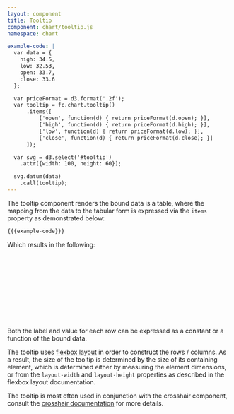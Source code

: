 ```yaml
---
layout: component
title: Tooltip
component: chart/tooltip.js
namespace: chart

example-code: |
  var data = {
    high: 34.5,
    low: 32.53,
    open: 33.7,
    close: 33.6
  };

  var priceFormat = d3.format('.2f');
  var tooltip = fc.chart.tooltip()
      .items([
          ['open', function(d) { return priceFormat(d.open); }],
          ['high', function(d) { return priceFormat(d.high); }],
          ['low', function(d) { return priceFormat(d.low); }],
          ['close', function(d) { return priceFormat(d.close); }]
      ]);

  var svg = d3.select('#tooltip')
    .attr({width: 100, height: 60});

  svg.datum(data)
    .call(tooltip);
---
```


The tooltip component renders the bound data is a table, where the mapping from the data to the tabular form is expressed via the `items` property as demonstrated below:

```js
{{{example-code}}}
```

Which results in the following:

<svg id="tooltip"> </svg>
<script type="text/javascript">
(function() {
  {{{example-code}}}
}());
</script>

Both the label and value for each row can be expressed as a constant or a function of the bound data.

The tooltip uses [flexbox layout](/components/layout/flexbox.html) in order to construct the rows / columns. As a result, the size of the tooltip is determined by the size of its containing element, which is determined either by measuring the element dimensions, or from the `layout-width` and `layout-height` properties as described in the flexbox layout documentation.

The tooltip is most often used in conjunction with the crosshair component, consult the [crosshair documentation](/components/tool/crosshair.html) for more details.
